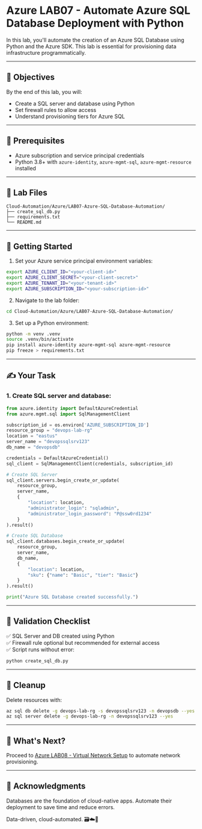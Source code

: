 # Azure LAB07 - Automate Azure SQL Database Deployment with Python

In this lab, you'll automate the creation of an Azure SQL Database using Python and the Azure SDK. This lab is essential for provisioning data infrastructure programmatically.

---

## 🎯 Objectives

By the end of this lab, you will:
- Create a SQL server and database using Python
- Set firewall rules to allow access
- Understand provisioning tiers for Azure SQL

---

## 🧰 Prerequisites

- Azure subscription and service principal credentials
- Python 3.8+ with `azure-identity`, `azure-mgmt-sql`, `azure-mgmt-resource` installed

---

## 📁 Lab Files

```
Cloud-Automation/Azure/LAB07-Azure-SQL-Database-Automation/
├── create_sql_db.py
├── requirements.txt
└── README.md
```

---

## 🚀 Getting Started

1. Set your Azure service principal environment variables:
```bash
export AZURE_CLIENT_ID="<your-client-id>"
export AZURE_CLIENT_SECRET="<your-client-secret>"
export AZURE_TENANT_ID="<your-tenant-id>"
export AZURE_SUBSCRIPTION_ID="<your-subscription-id>"
```

2. Navigate to the lab folder:
```bash
cd Cloud-Automation/Azure/LAB07-Azure-SQL-Database-Automation/
```

3. Set up a Python environment:
```bash
python -m venv .venv
source .venv/bin/activate
pip install azure-identity azure-mgmt-sql azure-mgmt-resource
pip freeze > requirements.txt
```

---

## ✍️ Your Task

### 1. Create SQL server and database:
```python
from azure.identity import DefaultAzureCredential
from azure.mgmt.sql import SqlManagementClient

subscription_id = os.environ['AZURE_SUBSCRIPTION_ID']
resource_group = "devops-lab-rg"
location = "eastus"
server_name = "devopssqlsrv123"
db_name = "devopsdb"

credentials = DefaultAzureCredential()
sql_client = SqlManagementClient(credentials, subscription_id)

# Create SQL Server
sql_client.servers.begin_create_or_update(
    resource_group,
    server_name,
    {
        "location": location,
        "administrator_login": "sqladmin",
        "administrator_login_password": "P@ssw0rd1234"
    }
).result()

# Create SQL Database
sql_client.databases.begin_create_or_update(
    resource_group,
    server_name,
    db_name,
    {
        "location": location,
        "sku": {"name": "Basic", "tier": "Basic"}
    }
).result()

print("Azure SQL Database created successfully.")
```

---

## 🧪 Validation Checklist

✅ SQL Server and DB created using Python  
✅ Firewall rule optional but recommended for external access  
✅ Script runs without error:
```bash
python create_sql_db.py
```

---

## 🧹 Cleanup
Delete resources with:
```bash
az sql db delete -g devops-lab-rg -s devopssqlsrv123 -n devopsdb --yes
az sql server delete -g devops-lab-rg -n devopssqlsrv123 --yes
```

---

## 💬 What's Next?
Proceed to [Azure LAB08 - Virtual Network Setup](../LAB08-Virtual-Network-Setup/) to automate network provisioning.

---

## 🙏 Acknowledgments
Databases are the foundation of cloud-native apps. Automate their deployment to save time and reduce errors.

Data-driven, cloud-automated. 🗃️☁️🐍